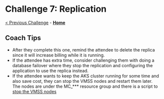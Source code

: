 # Challenge 7: Replication

[< Previous Challenge](./06-private-endpoint.md) - **[Home](./README.md)**

## Coach Tips

* After they complete this one, remind the attendee to delete the replica since it will increase billing while it is running.
* If the attendee has extra time, consider challenging them with doing a database failover where they stop the replication and configuring the application to use the replica instead.
* If the attendee wants to keep the AKS cluster running for some time and also save cost, they can stop the VMSS nodes and restart them later. The nodes are under the MC_*** resource group and there is a script to [stop the VMSS nodes](../Student/Resources/HelmCharts/ContosoPizza/stop_vmss_node.sh)
